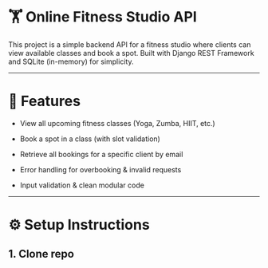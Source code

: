 # 🏋️ Online Fitness Studio API

This project is a simple backend API for a fitness studio where clients can view available classes and book a spot.
Built with Django REST Framework and SQLite (in-memory) for simplicity.

---
# 📌 Features

- View all upcoming fitness classes (Yoga, Zumba, HIIT, etc.)

- Book a spot in a class (with slot validation)

- Retrieve all bookings for a specific client by email

- Error handling for overbooking & invalid requests

- Input validation & clean modular code

---
# ⚙️ Setup Instructions

## 1. Clone repo
